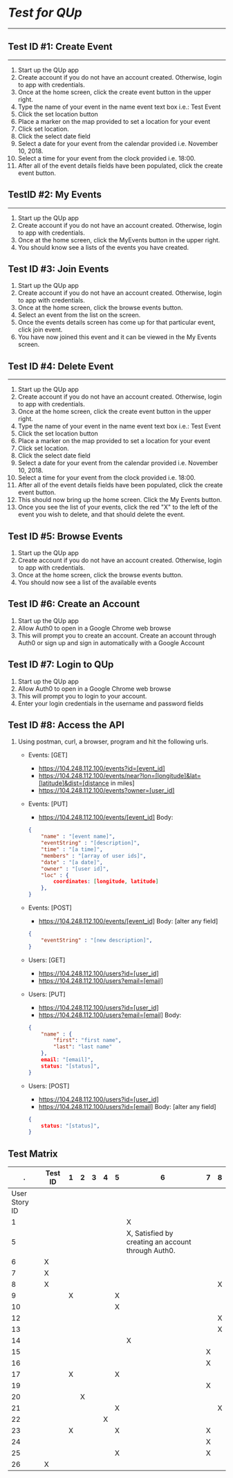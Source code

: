 # *Test for QUp*
-------
## Test ID #1: Create Event
---- 
1. Start up the QUp app
2. Create account if you do not have an account created. Otherwise, login to app with credentials.
3. Once at the home screen, click the create event button in the upper right.
4. Type the name of your event in the name event text box i.e.: Test Event
5. Click the set location button
6. Place a marker on the map provided to set a location for your event
7. Click set location.
8. Click the select date field
9. Select a date for your event from the calendar provided i.e. November 10, 2018.
10. Select a time for your event from the clock provided i.e. 18:00.
11. After all of the event details fields have been populated, click the create event button.

## TestID #2: My Events
-----
1. Start up the QUp app
2. Create account if you do not have an account created. Otherwise, login to app with credentials.
3. Once at the home screen, click the MyEvents button in the upper right.
4. You should know see a lists of the events you have created.

## Test ID #3: Join Events
1. Start up the QUp app
2. Create account if you do not have an account created. Otherwise, login to app with credentials.
3. Once at the home screen, click the browse events button.
4. Select an event from the list on the screen.
5. Once the events details screen has come up for that particular event, click join event.
6. You have now joined this event and it can be viewed in the My Events screen.

## Test ID #4: Delete Event
---- 
1. Start up the QUp app
2. Create account if you do not have an account created. Otherwise, login to app with credentials.
3. Once at the home screen, click the create event button in the upper right.
4. Type the name of your event in the name event text box i.e.: Test Event
5. Click the set location button
6. Place a marker on the map provided to set a location for your event
7. Click set location.
8. Click the select date field
9. Select a date for your event from the calendar provided i.e. November 10, 2018.
10. Select a time for your event from the clock provided i.e. 18:00.
11. After all of the event details fields have been populated, click the create event button.
12. This should now bring up the home screen. Click the My Events button.
13. Once you see the list of your events, click the red "X" to the left of the event you wish to delete, and that should delete the event.

## Test ID #5: Browse Events
1. Start up the QUp app
2. Create account if you do not have an account created. Otherwise, login to app with credentials.
3. Once at the home screen, click the browse events button.
4. You should now see a list of the available events

## Test ID #6: Create an Account
1. Start up the QUp app
2. Allow Auth0 to open in a Google Chrome web browse
2. This will prompt you to create an account. Create an account through Auth0 or sign up and sign in automatically with a Google Account

## Test ID #7: Login to QUp
1. Start up the QUp app
2. Allow Auth0 to open in a Google Chrome web browse
2. This will prompt you to login to your account.
3. Enter your login credentials in the username and password fields

## Test ID #8: Access the API
1. Using postman, curl, a browser, program and hit the following urls.
    * Events: [GET]
        - https://104.248.112.100/events?id=[event_id]
        - https://104.248.112.100/events/near?lon=[longitude]&lat=[latitude]&dist=[distance in miles]
        - https://104.248.112.100/events?owner=[user_id]
    * Events: [PUT]
        - https://104.248.112.100/events/[event_id]
        Body: 
        ```json
        {
            "name" : "[event name]",
            "eventString" : "[description]",
            "time" : "[a time]",
            "members" : "[array of user ids]",
            "date" : "[a date]",
            "owner" : "[user id]",
            "loc" : {
                coordinates: [longitude, latitude]
            },
        }
        ```

    * Events: [POST]
        - https://104.248.112.100/events/[event_id]
        Body: [alter any field]
        ```json
        {
            "eventString" : "[new description]",
        }
        ```
    * Users: [GET]
        - https://104.248.112.100/users?id=[user_id]
        - https://104.248.112.100/users?email=[email]
    * Users: [PUT]
        - https://104.248.112.100/users?id=[user_id]
        - https://104.248.112.100/users?email=[email]
        Body:
        ```json
        {
            "name" : {
                "first": "first name",
                "last": "last name"
            },
            email: "[email]",
            status: "[status]",
        }
        ```
    * Users: [POST]
        - https://104.248.112.100/users?id=[user_id]
        - https://104.248.112.100/users?id=[email]
        Body: [alter any field]
        ```json
        {
            status: "[status]", 
        }
        ```

## Test Matrix

.|Test ID|1|2|3|4|5|6|7|8
---|---|---|---|---|---|---|---|---|---
User Story ID||||||||
1 | | | | | | |X| |
5 | | | | | | |X, Satisfied by creating an account through Auth0.| |
6 |X| | | | | | | |
7 |X| | | | | | | |
8 |X| | | | | | | |X
9 | |X| | | |X| | |
10| | | | | |X| | |
12| | | | | | | | |X
13| | | | | | | | |X
14| | | | | | |X| |
15| | | | | | | |X|
16| | | | | | | |X|
17| |X| | | |X| | |
19| | | | | | | |X|
20| | | X | | | | |
21| | | | | |X| | |X
22| | | | |X| | | |
23| |X| | | |X| |X|
24| | | | | | | |X|
25| | | | | |X| |X|
26|X| | | | | | | |
